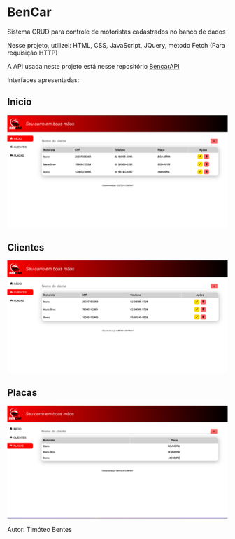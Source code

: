 # BenCar

Sistema CRUD para controle de motoristas cadastrados no banco de dados

Nesse projeto, utilizei:
    HTML, CSS, JavaScript, JQuery, método Fetch (Para requisição HTTP)

A API usada neste projeto está nesse repositório [BencarAPI](https://github.com/timoteobentes/bencar-api)

Interfaces apresentadas:

## Inicio

![Capturar](./assets/imgs/inicio.PNG)

## Clientes

![Capturar](./assets/imgs/clientes.PNG)

## Placas

![Capturar](./assets/imgs/placas.PNG)

Autor: Timóteo Bentes